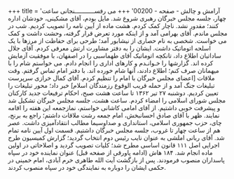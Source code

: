+++
title = 'آرامش و چالش - صفحه - 00200'
+++
می رفســـــــــــنجانی ساعت چهار، جلسه مجلس خبرگان رهبری شروع شد. مایل بودم، آقای مشکینی، خودشان اداره کنند؛ مقدور نشد. ناچار کمک کردم. هشت ماده از آیین نامه را تصویب کردیم. شب در مجلس ماندم. آقای بهرامی آمد و از اینکه مورد تعرض قرار گرفته، وحشت داشت و کمک می خواست. شخصی به نام حصاری از نیشابور آمد؛ طرحی برای حفاظت از مرزها با یک اسلحه اتوماتیک داشت. ایشان را به دفتر مشاورت ارتش معرفی کردم. آقای جلال ساداتیان اطلاع داد، تانکچه اتوماتیک آقای طهماسبی را در اصفهان، با موفقیت آزمایش کرده اند. گزارشها را خـوانـدم و کارهای اداری را انجام دادم. می خواستم شام را با میهمانان صرف کنم؛ اطلاع دادند، آنها شام خورده اند. با دفتر امام تماس گرفتم. وقت ملاقات [اعضای مجلس خبرگان با امام را تنظیم کردم. آقای کمال خرازی سرپرست تبلیغات جنگ آمد و از حمله قریب الوقوع رزمندگان اسلام] خبر داد؛ محور تبلیغات را تعیین کردیم. دوشنبه ۲۷ تیر ۱۳۶۲ تا ساعت هشت صبح، احکام ترفیعات جدید کارکنان مجلس شورای اسلامی را امضاء کردم. ساعت هشت، جلسه مجلس خبرگان تشکیل شد و پیشرفت خوبی داشتیم. از آقای امامی کاشانی خواستم، نمازجمعه این هفته را اقامه نمایند. ظهر با آقای صادق احسانبخش، امام جمعه رشت ملاقات داشتم؛ راجع به برنج، چای، حزب جمهوری اسلامی، استانداری و صداوسیما مطالب انتقادآمیزی داشت. عصر هم از ساعت چهار تا غروب، جلسه مجلس خبرگان داشتیم. قسمت اول آیین نامه تمام شد. آقای ربانی املشی به عنوان نایب رئیس دوم انتخاب گردید؛ گزارش کمیسیون طرح اجرایی اصل ۱۱۱ قانون اساسی مطرح شد؛ کلیات تصویب گردید و اصلاحاتی در اولین ماده انجام شد. ۱۸۴ هاش (ادامه پاورقی از صفحه قبل) عنوان نماینده خود در سپاه پاسداران منصوب فرمودند. پس از بازگشت آیت الله طاهری خرم آبادی، امام خمینی در حکمی ایشان را دوباره به نمایندگی خود در سپاه منصوب کردند.